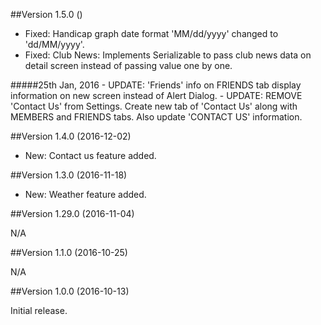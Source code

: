 ##Version  1.5.0 ()

- Fixed: Handicap graph date format 'MM/dd/yyyy' changed to 'dd/MM/yyyy'.
- Fixed: Club News: Implements Serializable to pass club news data on detail screen instead of passing value one by one.

 #####25th Jan, 2016
    - UPDATE: 'Friends' info on FRIENDS tab display information on new screen instead of Alert Dialog.
    - UPDATE: REMOVE 'Contact Us' from Settings. Create new tab of 'Contact Us' along with MEMBERS and FRIENDS tabs. Also update 'CONTACT US' information.

##Version 1.4.0 (2016-12-02)

- New: Contact us feature added.

##Version 1.3.0 (2016-11-18)

- New: Weather feature added.

##Version 1.29.0 (2016-11-04)

N/A

##Version 1.1.0 (2016-10-25)

N/A

##Version 1.0.0 (2016-10-13)

Initial release.